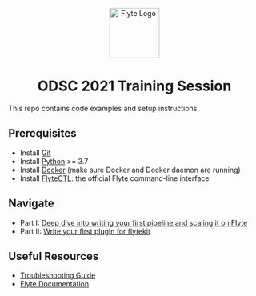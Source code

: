 <html>
    <p align="center"> 
        <img src="https://github.com/flyteorg/flyte/blob/master/rsts/images/flyte_circle_gradient_1_4x4.png" alt="Flyte Logo" width="100">
    </p>
    <h1 align="center">
        ODSC 2021 Training Session
    </h1>
</html>

This repo contains code examples and setup instructions.

## Prerequisites
* Install [Git](https://git-scm.com/)
* Install [Python](https://www.python.org/downloads/) >= 3.7
* Install [Docker](https://docs.docker.com/get-docker/) (make sure Docker and Docker daemon are running)
* Install [FlyteCTL](https://docs.flyte.org/projects/flytectl/en/stable/#install): the official Flyte command-line interface

## Navigate

* Part I: [Deep dive into writing your first pipeline and scaling it on Flyte](example/)
* Part II: [Write your first plugin for flytekit](extend/)

## Useful Resources
* [Troubleshooting Guide](https://docs.flyte.org/en/latest/community/troubleshoot.html)
* [Flyte Documentation](https://docs.flyte.org/en/latest/)
